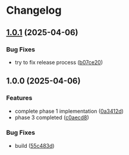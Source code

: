 # Changelog

## [1.0.1](https://github.com/hiddentao/rules/compare/v1.0.0...v1.0.1) (2025-04-06)


### Bug Fixes

* try to fix release process ([b07ce20](https://github.com/hiddentao/rules/commit/b07ce2074b3c9dad21423f788f26ed0b043a435c))

## 1.0.0 (2025-04-06)


### Features

* complete phase 1 implementation ([0a3412d](https://github.com/hiddentao/rules/commit/0a3412d10d5b05d1a5709357d283ab68f85338a2))
* phase 3 completed ([c0aecd8](https://github.com/hiddentao/rules/commit/c0aecd80795b29b25b92923b4ba7ecb328432306))


### Bug Fixes

* build ([55c483d](https://github.com/hiddentao/rules/commit/55c483d9db40d24705709242874ffb5df2692198))
